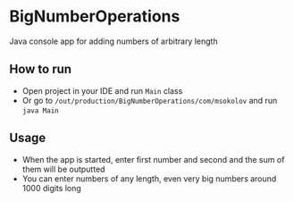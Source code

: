 # BigNumberOperations
Java console app for adding numbers of arbitrary length

## How to run
- Open project in your IDE and run `Main` class
- Or go to `/out/production/BigNumberOperations/com/msokolov` and run `java Main`

## Usage
- When the app is started, enter first number and second and the sum of them will be outputted
- You can enter numbers of any length, even very big numbers around 1000 digits long
